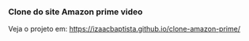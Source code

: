 ### Clone do site Amazon prime video

Veja o projeto em: https://izaacbaptista.github.io/clone-amazon-prime/
